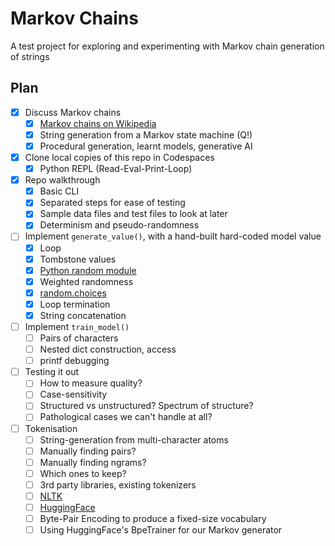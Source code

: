 # Markov Chains

A test project for exploring and experimenting with Markov chain generation of strings


## Plan

- [X] Discuss Markov chains
  - [X] [Markov chains on Wikipedia](https://en.wikipedia.org/wiki/Markov_chain)
  - [X] String generation from a Markov state machine (Q!)
  - [X] Procedural generation, learnt models, generative AI
- [X] Clone local copies of this repo in Codespaces
  - [X] Python REPL (Read-Eval-Print-Loop)
- [X] Repo walkthrough
  - [X] Basic CLI
  - [X] Separated steps for ease of testing
  - [X] Sample data files and test files to look at later
  - [X] Determinism and pseudo-randomness
- [ ] Implement `generate_value()`, with a hand-built hard-coded model value
  - [X] Loop
  - [X] Tombstone values
  - [X] [Python random module](https://docs.python.org/3/library/random.html)
  - [X] Weighted randomness
  - [X] [random.choices](https://docs.python.org/3/library/random.html#random.choices)
  - [X] Loop termination
  - [X] String concatenation
- [ ] Implement `train_model()`
  - [ ] Pairs of characters
  - [ ] Nested dict construction, access
  - [ ] printf debugging
- [ ] Testing it out
  - [ ] How to measure quality?
  - [ ] Case-sensitivity
  - [ ] Structured vs unstructured? Spectrum of structure?
  - [ ] Pathological cases we can't handle at all?
- [ ] Tokenisation
  - [ ] String-generation from multi-character atoms
  - [ ] Manually finding pairs?
  - [ ] Manually finding ngrams?
  - [ ] Which ones to keep?
  - [ ] 3rd party libraries, existing tokenizers
  - [ ] [NLTK](https://www.nltk.org/api/nltk.tokenize.html#module-nltk.tokenize)
  - [ ] [HuggingFace](https://huggingface.co/docs/tokenizers/index)
  - [ ] Byte-Pair Encoding to produce a fixed-size vocabulary
  - [ ] Using HuggingFace's BpeTrainer for our Markov generator
